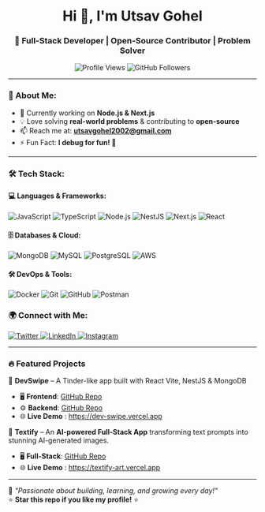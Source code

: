 <h1 align="center">Hi 👋, I'm Utsav Gohel</h1>
<h3 align="center">🚀 Full-Stack Developer | Open-Source Contributor | Problem Solver</h3>

<p align="center">
  <img src="https://komarev.com/ghpvc/?username=UtsavGohel&label=Profile%20views&color=0e75b6&style=flat" alt="Profile Views" />
  <img src="https://img.shields.io/github/followers/UtsavGohel?label=Followers&style=social" alt="GitHub Followers" />
</p>

---

### 🚀 About Me:
- 🔭 Currently working on **Node.js & Next.js**
- 💡 Love solving **real-world problems** & contributing to **open-source**
- 📫 Reach me at: **utsavgohel2002@gmail.com**
- ⚡ Fun Fact: **I debug for fun! 🐞**

---

### 🛠️ Tech Stack:
#### 💻 Languages & Frameworks:
![JavaScript](https://img.shields.io/badge/JavaScript-F7DF1E?style=for-the-badge&logo=javascript&logoColor=black)
![TypeScript](https://img.shields.io/badge/TypeScript-007ACC?style=for-the-badge&logo=typescript&logoColor=white)
![Node.js](https://img.shields.io/badge/Node.js-339933?style=for-the-badge&logo=node.js&logoColor=white)
![NestJS](https://img.shields.io/badge/NestJS-E0234E?style=for-the-badge&logo=nestjs&logoColor=white)
![Next.js](https://img.shields.io/badge/Next.js-000000?style=for-the-badge&logo=nextdotjs&logoColor=white)
![React](https://img.shields.io/badge/React-20232A?style=for-the-badge&logo=react&logoColor=61DAFB)

#### 🗄️ Databases & Cloud:
![MongoDB](https://img.shields.io/badge/MongoDB-47A248?style=for-the-badge&logo=mongodb&logoColor=white)
![MySQL](https://img.shields.io/badge/MySQL-4479A1?style=for-the-badge&logo=mysql&logoColor=white)
![PostgreSQL](https://img.shields.io/badge/PostgreSQL-336791?style=for-the-badge&logo=postgresql&logoColor=white)
![AWS](https://img.shields.io/badge/AWS-FF9900?style=for-the-badge&logo=amazonaws&logoColor=white)

#### 🛠️ DevOps & Tools:
![Docker](https://img.shields.io/badge/Docker-2496ED?style=for-the-badge&logo=docker&logoColor=white)
![Git](https://img.shields.io/badge/Git-F05032?style=for-the-badge&logo=git&logoColor=white)
![GitHub](https://img.shields.io/badge/GitHub-181717?style=for-the-badge&logo=github&logoColor=white)
![Postman](https://img.shields.io/badge/Postman-FF6C37?style=for-the-badge&logo=postman&logoColor=white)


### 🌍 Connect with Me:
<p align="left">
  <a href="https://x.com/utsav_gohel_8" target="_blank">
    <img src="https://img.shields.io/badge/Twitter-1DA1F2?style=for-the-badge&logo=twitter&logoColor=white" alt="Twitter"/>
  </a>
  <a href="https://www.linkedin.com/in/utsav-gohel/" target="_blank">
    <img src="https://img.shields.io/badge/LinkedIn-0077B5?style=for-the-badge&logo=linkedin&logoColor=white" alt="LinkedIn"/>
  </a>
  <a href="https://www.instagram.com/the_utsv__/" target="_blank">
    <img src="https://img.shields.io/badge/Instagram-E4405F?style=for-the-badge&logo=instagram&logoColor=white" alt="Instagram"/>
  </a>
</p>

---

### 🔥 Featured Projects  

🔹 **DevSwipe** – A Tinder-like app built with React Vite, NestJS & MongoDB  
   - 🖥️ **Frontend**: [GitHub Repo](https://github.com/UtsavGohel/dev-swipe-frontend/)  
   - ⚙️ **Backend**: [GitHub Repo](https://github.com/UtsavGohel/dev-swipe-backend/)
   - 🌐 **Live Demo** : https://dev-swipe.vercel.app

🔹 **Textify** – An **AI-powered Full-Stack App** transforming text prompts into stunning AI-generated images.  
   - 🖥️ **Full-Stack**: [GitHub Repo](https://github.com/UtsavGohel/textify/)
   - 🌐 **Live Demo** : https://textify-art.vercel.app

---

💙 _"Passionate about building, learning, and growing every day!"_  
⭐ **Star this repo if you like my profile!** ⭐
